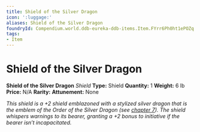 ```yaml
---
title: Shield of the Silver Dragon
icon: ':luggage:'
aliases: Shield of the Silver Dragon
foundryId: Compendium.world.ddb-eureka-ddb-items.Item.FYrr6Ph0ht1ePOZq
tags:
- Item
---
```


# Shield of the Silver Dragon

**Shield of the Silver Dragon**
_Shield_
**Type:** Shield
**Quantity:** 1
**Weight:** 6 lb
**Price:** N/A
**Rarity:** 
**Attunement:** None

*This shield is a +2 shield emblazoned with a stylized silver dragon that is the emblem of the Order of the Silver Dragon (see <a href="https://www.dndbeyond.com/sources/cos/argynvostholt">chapter 7</a>). The shield whispers warnings to its bearer, granting a +2 bonus to initiative if the bearer isn’t incapacitated.*